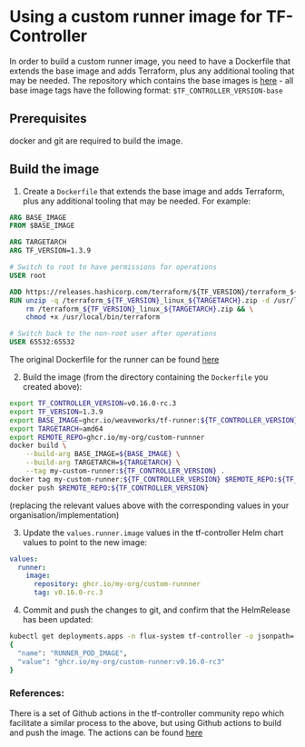 # Using a custom runner image for TF-Controller

In order to build a custom runner image, you need to have a Dockerfile that extends the base image and adds Terraform, plus any additional tooling that may be needed.
The repository which contains the base images is [here](ghcr.io/weaveworks/tf-runner) - all base image tags have the following format: `$TF_CONTROLLER_VERSION-base`

## Prerequisites

docker and git are required to build the image.

## Build the image

1. Create a `Dockerfile` that extends the base image and adds Terraform, plus any additional tooling that may be needed. For example:

```Dockerfile
ARG BASE_IMAGE
FROM $BASE_IMAGE

ARG TARGETARCH
ARG TF_VERSION=1.3.9

# Switch to root to have permissions for operations
USER root

ADD https://releases.hashicorp.com/terraform/${TF_VERSION}/terraform_${TF_VERSION}_linux_${TARGETARCH}.zip /terraform_${TF_VERSION}_linux_${TARGETARCH}.zip
RUN unzip -q /terraform_${TF_VERSION}_linux_${TARGETARCH}.zip -d /usr/local/bin/ && \
    rm /terraform_${TF_VERSION}_linux_${TARGETARCH}.zip && \
    chmod +x /usr/local/bin/terraform

# Switch back to the non-root user after operations
USER 65532:65532
```

The original Dockerfile for the runner can be found [here](https://github.com/weaveworks/tf-controller/blob/89e0c7edde91efebba825b31e9f0ef3cc583684b/runner.Dockerfile)

2. Build the image (from the directory containing the `Dockerfile` you created above):

```bash
export TF_CONTROLLER_VERSION=v0.16.0-rc.3
export TF_VERSION=1.3.9
export BASE_IMAGE=ghcr.io/weaveworks/tf-runner:${TF_CONTROLLER_VERSION}-base
export TARGETARCH=amd64
export REMOTE_REPO=ghcr.io/my-org/custom-runnner
docker build \
    --build-arg BASE_IMAGE=${BASE_IMAGE} \
    --build-arg TARGETARCH=${TARGETARCH} \
    --tag my-custom-runner:${TF_CONTROLLER_VERSION} .
docker tag my-custom-runner:${TF_CONTROLLER_VERSION} $REMOTE_REPO:${TF_CONTROLLER_VERSION}
docker push $REMOTE_REPO:${TF_CONTROLLER_VERSION}
```

(replacing the relevant values above with the corresponding values in your organisation/implementation)

3. Update the `values.runner.image` values in the tf-controller Helm chart values to point to the new image:

```yaml
values:
  runner:
    image:
      repository: ghcr.io/my-org/custom-runnner
      tag: v0.16.0-rc.3
```

4. Commit and push the changes to git, and confirm that the HelmRelease has been updated:

```bash
kubectl get deployments.apps -n flux-system tf-controller -o jsonpath='{.spec.template.spec.containers[*]}' | jq '.env[] | select(.name == "RUNNER_POD_IMAGE")'
{
  "name": "RUNNER_POD_IMAGE",
  "value": "ghcr.io/my-org/custom-runner:v0.16.0-rc3"
}
```

### References:

There is a set of Github actions in the tf-controller community repo which facilitate a similar process to the above, but using Github actions to build and push the image.
The actions can be found [here](https://github.com/tf-controller/tf-runner-images/blob/main/.github/workflows/release-runner-images.yaml)
